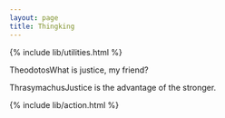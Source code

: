 ```yaml
---
layout: page
title: Thingking
---
```

{% include lib/utilities.html %}
<p class="dialogue"><span class="speaker">Theodotos</span>What is justice, my friend?</p>
<p class="dialogue"><span class="speaker">Thrasymachus</span>Justice is the advantage of the stronger.</p>
{% include lib/action.html %}

